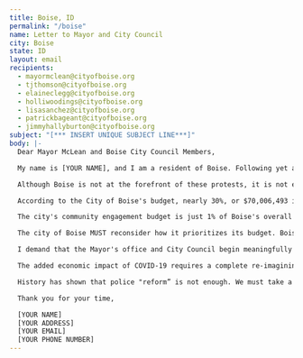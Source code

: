 ```yaml
---
title: Boise, ID
permalink: "/boise"
name: Letter to Mayor and City Council
city: Boise
state: ID
layout: email
recipients:
  - mayormclean@cityofboise.org
  - tjthomson@cityofboise.org
  - elaineclegg@cityofboise.org
  - holliwoodings@cityofboise.org
  - lisasanchez@cityofboise.org
  - patrickbageant@cityofboise.org
  - jimmyhallyburton@cityofboise.org
subject: "[*** INSERT UNIQUE SUBJECT LINE***]"
body: |-
  Dear Mayor McLean and Boise City Council Members,

  My name is [YOUR NAME], and I am a resident of Boise. Following yet another string of highly-publicized murders of Black Americans by law enforcement, our nation has been gripped by protests calling for a rapid and meaningful reconsideration of the role of policing in communities as as a significant step in dismantling systems that do not serve, and in fact actively harm, Black Americans and Americans of color. This moment is an opportunity to rethink public safety in Boise and reinvest in services that more effectively benefit our residents now and in the long-term. We have the opportunity to creatively put into place changes that can transform our community for the better and show that Boise really is one of the most 'liveable cities in America' - for all Boiseans, present and future.

  Although Boise is not at the forefront of these protests, it is not exempt from the racism and violence of the police system. I am asking that you consider reallocating significant funds from the BPD budget to fund systems and programs that serve our community more effectively. We need more affordable housing, safety nets for those at risk of eviction, food-access supports for those who need them, behavioral health crisis responders that are trained appropriately to de-escalate and provide access to holistic services, and social workers that can serve those that have experienced domestic violence and abuse. Our community needs healing - not punishment because of the lack of resources and supports being offered.

  According to the City of Boise's budget, nearly 30%, or $70,006,493 is allocated to the Boise Police Department. The single LARGEST budget category in the city budget. Only .018% of this policing budget is allocated toward mental health services coordination in policing, .032% of this budget is allocated toward the crisis negotiation team. In the 2019 annual city budget report, BPD says that "Law enforcement faces a growing threat from offenders armed with higher powered weapons, so BPD is researching and purchasing more robust safety equipment to better protect officers and citizens in active shooter situations." However, according to the City of Boise's crime rate reports, violent crimes has been stagnating and decreasing in recent years - not increasing. Why has BPD been asking for funds to defend against "active shooters" when this does not seem to be a substantiated threat? As of FY20, the Boise Police Department plans to use public funds to renovate multiple stations and build another. Again, it's been shown that social programs and education are far more effective than policing at promoting safe communities. What could these resources fund instead?

  The city's community engagement budget is just 1% of Boise's overall budget, which includes projects that support those experiencing housing insecurity and homelessness, as well as events that bring tourism revenue to Boise; yet within this budget it includes allocated funds for police recruitment materials. Funds allocated to support community supports should NOT be allocated to recruiting even more police officers for the city.

  The city of Boise MUST reconsider how it prioritizes its budget. Boise does a disservice to all Black and brown community members by continuing to fund policing rather than actual community support systems that will lessen our dependency on police intervention. Reallocating funds will make all Boiseans safer.

  I demand that the Mayor's office and City Council begin meaningfully defunding the Boise Police Department and re-allocate those funds to programs proven to more effectively promote a safe and equitable community: community-based mental health services, substance abuse treatment services, affordable housing programs, and more. I demand a budget that reflects the actual needs of Boise residents.

  The added economic impact of COVID-19 requires a complete re-imagining of how we allocate local resources, and makes abundantly clear that we must prioritize investments in our community's health and well-being. The city of Boise can address deficits by divesting from the violence of policing and incarceration. The systems of policing and incarceration have no role in public health or safety; prisons and jails are vectors for the spread of COVID-19 and have always been antithetical to public health. Existing racial and economic disparities will only worsen in the wake of this ongoing health and economic crisis. We know that this virus is disproportionately affecting Black and brown communities, and that this disparity is caused by racist systems that affect how and when people receive care.

  History has shown that police "reform” is not enough. We must take a hard look at the ways that the current system in place fails to serve–and in fact actively harms–our community, and come together to re-imagine the role of police in our city. Imagine if Boise could be on the front lines of a movement of change in our country, one that could be truly transformative? What could our city look like in 5, 10, and 20 years?

  Thank you for your time,

  [YOUR NAME]
  [YOUR ADDRESS]
  [YOUR EMAIL]
  [YOUR PHONE NUMBER]
---
```

